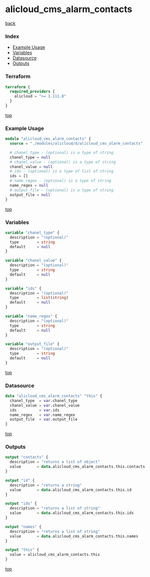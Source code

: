 # alicloud_cms_alarm_contacts

[back](../alicloud.md)

### Index

- [Example Usage](#example-usage)
- [Variables](#variables)
- [Datasource](#datasource)
- [Outputs](#outputs)

### Terraform

```terraform
terraform {
  required_providers {
    alicloud = ">= 1.111.0"
  }
}
```

[top](#index)

### Example Usage

```terraform
module "alicloud_cms_alarm_contacts" {
  source = "./modules/alicloud/d/alicloud_cms_alarm_contacts"

  # chanel_type - (optional) is a type of string
  chanel_type = null
  # chanel_value - (optional) is a type of string
  chanel_value = null
  # ids - (optional) is a type of list of string
  ids = []
  # name_regex - (optional) is a type of string
  name_regex = null
  # output_file - (optional) is a type of string
  output_file = null
}
```

[top](#index)

### Variables

```terraform
variable "chanel_type" {
  description = "(optional)"
  type        = string
  default     = null
}

variable "chanel_value" {
  description = "(optional)"
  type        = string
  default     = null
}

variable "ids" {
  description = "(optional)"
  type        = list(string)
  default     = null
}

variable "name_regex" {
  description = "(optional)"
  type        = string
  default     = null
}

variable "output_file" {
  description = "(optional)"
  type        = string
  default     = null
}
```

[top](#index)

### Datasource

```terraform
data "alicloud_cms_alarm_contacts" "this" {
  chanel_type  = var.chanel_type
  chanel_value = var.chanel_value
  ids          = var.ids
  name_regex   = var.name_regex
  output_file  = var.output_file
}
```

[top](#index)

### Outputs

```terraform
output "contacts" {
  description = "returns a list of object"
  value       = data.alicloud_cms_alarm_contacts.this.contacts
}

output "id" {
  description = "returns a string"
  value       = data.alicloud_cms_alarm_contacts.this.id
}

output "ids" {
  description = "returns a list of string"
  value       = data.alicloud_cms_alarm_contacts.this.ids
}

output "names" {
  description = "returns a list of string"
  value       = data.alicloud_cms_alarm_contacts.this.names
}

output "this" {
  value = alicloud_cms_alarm_contacts.this
}
```

[top](#index)